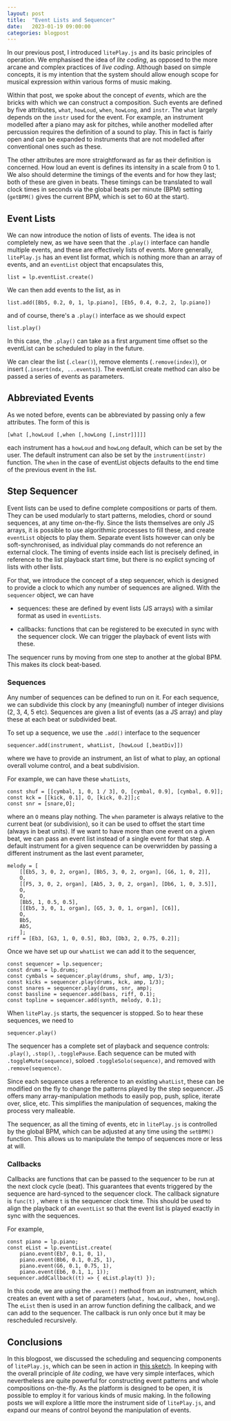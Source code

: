 ```yaml
---
layout: post
title:  "Event Lists and Sequencer"
date:   2023-01-19 09:00:00
categories: blogpost
---
```


In our previous post, I introduced `litePlay.js` and its basic
principles of operation. We emphasised the idea of *lite coding*, as
opposed to the more arcane and complex practices of *live coding*.
Although based on simple concepts, it is my intention that the
system should allow enough scope for musical expression within
various forms of music making. 

Within that post, we spoke about the concept of *events*, which are
the bricks with which we can construct a composition. Such events
are defined by five attributes, `what`, `howLoud`, `when`, `howLong`,
and `instr`. The `what` largely depends on the `instr`  used for
the event. For example, an instrument modelled after a piano may
ask for pitches, while another modelled after percussion requires 
the definition of a sound to play. This in fact is fairly open and
can be expanded to instruments that are not modelled after
conventional ones such as these. 

The other attributes are more straightforward as far as their
definition is concerned. How loud an event is defines its intensity
in a scale from 0 to 1. We also should determine the timings
of the events and for how they last; both of these are given in
beats. These timings can be translated to wall clock times in
seconds via the global beats per minute (BPM) setting (`getBPM()`
gives the current BPM, which is set to 60 at the start).

Event Lists
------

We can now introduce the notion of lists of events. The idea is
not completely new, as we have seen that the `.play()` interface
can handle multiple events, and these are effectively lists of events.
More generally, `litePlay.js` has an event list format, which is
nothing more than an array of events, and an `eventList` object
that encapsulates this,

```
list = lp.eventList.create()
```

We can then add events to the list, as in

```
list.add([Bb5, 0.2, 0, 1, lp.piano], [Eb5, 0.4, 0.2, 2, lp.piano])
```

and of course, there's a `.play()` interface as we should expect

```
list.play()
```

In this case, the `.play()` can take as a first argument time offset
so the eventList can be scheduled to play in the future. 

We can clear the list (`.clear()`), remove elements
(`.remove(index)`), or insert (`.insert(ndx, ...events)`). The
eventList create method can also be passed a series of events as
parameters.

Abbreviated Events
------------

As we noted before, events can be abbreviated by passing only
a few attributes. The form of this is

```
[what [,howLoud [,when [,howLong [,instr]]]]]
```

each instrument has a `howLoud` and `howLong` default,
which can be set by the user. The default instrument can also
be set by the `instrument(instr)` function. The `when` in
the case of eventList objects defaults to the end time of the previous
event in the list.


Step Sequencer
--------

Event lists can be used to define complete compositions or parts of
them. They can be used modularly to start patterns, melodies, chord
or sound sequences, at any time on-the-fly. Since the lists themselves
are only JS arrays, it is possible to use algorithmic processes to
fill these, and create `eventList` objects to play them. Separate
event lists however can only be soft-synchronised, as individual
play commands do not reference an external clock. The timing of 
events inside each list is precisely defined, in reference to the list
playback start time, but there is no explict syncing of lists with
other lists.

For that, we introduce the concept of a step sequencer, which is
designed to provide a clock to which any number of sequences
are aligned. With the `sequencer` object, we can have

* sequences: these are defined by event lists (JS arrays) with a
similar format as used in `eventLists`.

* callbacks: functions that can be registered to be executed in sync
with the sequencer clock. We can trigger the playback of event
lists with these.

The sequencer runs by moving from one step to another at the
global BPM. This makes its clock beat-based. 

### Sequences

Any number of
sequences can be defined to run on it. For each sequence, we can subdivide
this clock by any (meaningful) number of integer divisions (2, 3, 4, 5
etc). Sequences are given a list of events (as a JS array) and play
these at each beat or subdivided beat. 

To set up a sequence, we use the `.add()` interface to the sequencer

```
sequencer.add(instrument, whatList, [howLoud [,beatDiv]])
```

where we have to provide an instrument, an list of what to play, an optional
overall volume control, and a beat subdivision.

For example, we can have these `whatLists`,

```
const shuf = [[cymbal, 1, 0, 1 / 3], O, [cymbal, 0.9], [cymbal, 0.9]];
const kck = [[kick, 0.1], O, [kick, 0.2]];c
const snr = [snare,O];
```

where an `O` means play nothing. The `when` parameter is always
relative to the current beat (or subdivision), so it can be used to
offset the start time (always in beat units). If we want to have more
than one event on a given beat, we can pass an event list instead
of a single event for that step. A default instrument for a given
sequence can be overwridden by passing a different instrument as the
last event parameter,

```
melody = [
    [[Eb5, 3, 0, 2, organ], [Bb5, 3, 0, 2, organ], [G6, 1, 0, 2]],
    O,
    [[F5, 3, 0, 2, organ], [Ab5, 3, 0, 2, organ], [Db6, 1, 0, 3.5]],
    O,
    O,
    [Bb5, 1, 0.5, 0.5],
    [[Eb5, 3, 0, 1, organ], [G5, 3, 0, 1, organ], [C6]],
    O,
    Bb5,
    Ab5,
    ];
riff = [Eb3, [G3, 1, 0, 0.5], Bb3, [Db3, 2, 0.75, 0.2]];   
```

Once we have set up our `whatList` we can add it to the sequencer,

```
const sequencer = lp.sequencer;
const drums = lp.drums;
const cymbals = sequencer.play(drums, shuf, amp, 1/3);
const kicks = sequencer.play(drums, kck, amp, 1/3);
const snares = sequencer.play(drums, snr, amp);
const bassline = sequencer.add(bass, riff, 0.1);
const topline = sequencer.add(synth, melody, 0.1);
```

When `litePlay.js` starts, the sequencer is stopped. So to hear these
sequences, we need to

```
sequencer.play()
```

The sequencer has a complete set of playback and sequence controls:
`.play()`, `.stop()`, `.togglePause`. Each sequence can be
muted with `.toggleMute(sequence)`,  soloed 
`.toggleSolo(sequence)`, and removed with `.remove(sequence)`.

Since each sequence uses a reference to an existing `whatList`, these
can be modified on the fly to change the patterns played by the step
sequencer. JS offers many array-manipulation methods to easily
pop, push, splice, iterate over, slice, etc. This simplifies the
manipulation of sequences, making the process very malleable.

The sequencer, as all the timing of events, etc in `litePlay.js` is
controlled by the global BPM, which can be adjusted at any time using
the `setBPM()` function. This allows us to manipulate the tempo
of sequences more or less at will.


### Callbacks

Callbacks are functions that can be passed to the sequencer to be
run at the next clock cycle (beat). This guarantees that events
triggered by the sequence are hard-synced to the sequencer
clock. The callback signature is `func(t)` , where `t` is the
sequencer clock time. This should be used to align the playback
of an `eventList` so that the event list is played exactly in sync
with the sequences.

For example,

```
const piano = lp.piano;
const eList = lp.eventList.create(
    piano.event(Eb7, 0.1, 0, 1),
    piano.event(Bb6, 0.1, 0.25, 1),
    piano.event(G6, 0.1, 0.75, 1),
    piano.event(Eb6, 0.1, 1, 1));
sequencer.addCallback((t) => { eList.play(t) });
```

In this code, we are using the `.event()` method from an
instrument, which creates an event with a set of parameters
(`what, howLoud, when, howLong`). The `eList` then
is used in an arrow function defining the callback, and
we can add to the sequencer. The callback is run
only once but it may be rescheduled recursively. 

Conclusions
--------

In this blogpost, we discussed the scheduling and sequencing
components of `litePlay.js`, which can be seen in action in
[this sketch](https://editor.p5js.org/vlazzarini/sketches/c4PhzF39r). 
In keeping with the overall
principle of *lite coding*, we have very simple interfaces, which
nevertheless are quite powerful for constructing event patterns
and whole compositions on-the-fly. As the platform is designed
to be open, it is possible to employ it for various kinds of music
making. In the following posts we will explore a little more the
instrument side of `litePlay.js`, and expand our means of 
control beyond the manipulation of events.



